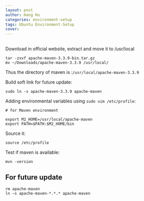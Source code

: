```yaml
---
layout: post
author: Hang Hu
categories: environment-setup
tags: Ubuntu Environment-Setup 
cover: 
---
```


##

Download in official website, extract and move it to /usr/local

```
tar -zxvf apache-maven-3.3.9-bin.tar.gz 
mv ~/Downloads/apache-maven-3.3.9 /usr/local/
```

Thus the directory of maven is :`/usr/local/apache-maven-3.3.9`

Build soft link for future update:

```
sudo ln -s apache-maven-3.3.9 apache-maven
```

Adding environmental variables using `sudo vim /etc/profile`:

```
# for Maven environment

export M2_HOME=/usr/local/apache-maven
export PATH=$PATH:$M2_HOME/bin
```

Source it:

```
source /etc/profile
```

Test if maven is available:

```
mvn -version
```

## For future update

```
rm apache-maven
ln –s apache-maven-*.*.* apache-maven
```

